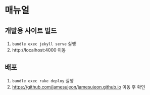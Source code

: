 # 매뉴얼

## 개발용 사이트 빌드

1. `bundle exec jekyll serve` 실행
2. http://localhost:4000 이동

## 배포

1. `bundle exec rake deploy` 실행
2. https://github.com/jamesujeon/jamesujeon.github.io 이동 후 확인
